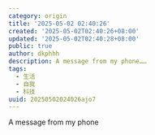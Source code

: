 ```yaml
---
category: origin
title: '2025-05-02 02:40:26'
created: '2025-05-02T02:40:26+08:00'
updated: '2025-05-02T02:40:28+08:00'
public: true
author: dkphhh
description: A message from my phone……
tags:
  - 生活
  - 自我
  - 科技
uuid: 20250502024026ajo7
---
```


A message from my phone
